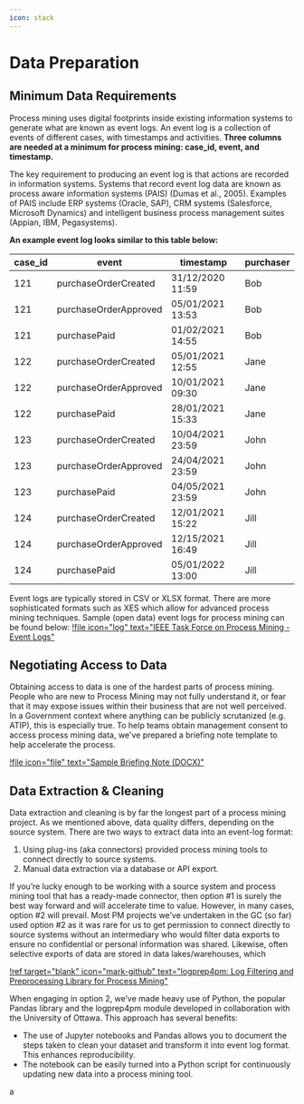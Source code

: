 ```yaml
---
icon: stack
---
```

# Data Preparation

## Minimum Data Requirements
Process mining uses digital footprints inside existing information systems to generate what are known as event logs. An event log is a collection of events of different cases, with timestamps and activities. **Three columns are needed at a minimum for process mining: case_id, event, and timestamp.**

The key requirement to producing an event log is that actions are recorded in information systems. Systems that record event log data are known as process aware information systems (PAIS) (Dumas et al., 2005). Examples of PAIS include ERP systems (Oracle, SAP), CRM systems (Salesforce, Microsoft Dynamics) and intelligent business process management suites (Appian, IBM, Pegasystems). 

**An example event log looks similar to this table below:**

| case_id 	| event           	    | timestamp  | purchaser | 
| --------- | --------------------- | ---------- | --------- | 
| 121     	| purchaseOrderCreated	| 31/12/2020 11:59   | Bob 	|
| 121     	| purchaseOrderApproved	| 05/01/2021 13:53   | Bob 	|
| 121     	| purchasePaid | 01/02/2021 14:55   | Bob 	|
| 122     	| purchaseOrderCreated	| 05/01/2021 12:55   | Jane 	|
| 122     	| purchaseOrderApproved	| 10/01/2021 09:30   | Jane 	|
| 122     	| purchasePaid | 28/01/2021 15:33   | Jane 	|
| 123     	| purchaseOrderCreated	| 10/04/2021 23:59   | John 	|
| 123     	| purchaseOrderApproved	| 24/04/2021 23:59   | John 	|
| 123     	| purchasePaid | 04/05/2021 23:59   | John 	|
| 124     	| purchaseOrderCreated	|  12/01/2021 15:22 | Jill 	|
| 124     	| purchaseOrderApproved	| 12/15/2021 16:49   | Jill 	|
| 124     	| purchasePaid | 05/01/2022 13:00   | Jill 	|

Event logs are typically stored in CSV or XLSX format. There are more sophisticated formats such as XES which allow for advanced process mining techniques. Sample (open data) event logs for process mining can be found below:
[!file icon="log" text="IEEE Task Force on Process Mining - Event Logs"](https://www.tf-pm.org/resources/logs)

## Negotiating Access to Data
Obtaining access to data is one of the hardest parts of process mining. People who are new to Process Mining may not fully understand it, or fear that it may expose issues within their business that are not well perceived. In a Government context where anything can be publicly scrutanized (e.g. ATIP), this is especially true. To help teams obtain management consent to access process mining data, we've prepared a briefing note template to help accelerate the process. 

[!file icon="file" text="Sample Briefing Note (DOCX)"](/framework/data-access-process-mining-briefing-note.docx)

## Data Extraction & Cleaning
Data extraction and cleaning is by far the longest part of a process mining project. As we mentioned above, data quality differs, depending on the source system. There are two ways to extract data into an event-log format:
1.	Using plug-ins (aka connectors) provided process mining tools to connect directly to source systems.
2.	Manual data extraction via a database or API export.

If you’re lucky enough to be working with a source system and process mining tool that has a ready-made connector, then option #1 is surely the best way forward and will accelerate time to value. However, in many cases, option #2 will prevail. Most PM projects we’ve undertaken in the GC (so far) used option #2 as it was rare for us to get permission to connect directly to source systems without an intermediary who would filter data exports to ensure no confidential or personal information was shared. Likewise, often selective exports of data are stored in data lakes/warehouses, which 

[!ref target="blank" icon="mark-github" text="logprep4pm: Log Filtering and Preprocessing Library for Process Mining"](https://github.com/ProcessMining-uOttawa/logprep4pm)

When engaging in option 2, we’ve made heavy use of Python, the popular Pandas library and the logprep4pm module developed in collaboration with the University of Ottawa. This approach has several benefits: 
-	The use of Jupyter notebooks and Pandas allows you to document the steps taken to clean your dataset and transform it into event log format. This enhances reproducibility. 
-	The notebook can be easily turned into a Python script for continuously updating new data into a process mining tool.

a